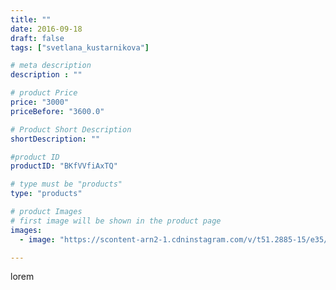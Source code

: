 ```yaml
---
title: ""
date: 2016-09-18
draft: false
tags: ["svetlana_kustarnikova"]

# meta description
description : ""

# product Price
price: "3000"
priceBefore: "3600.0"

# Product Short Description
shortDescription: ""

#product ID
productID: "BKfVVfiAxTQ"

# type must be "products"
type: "products"

# product Images
# first image will be shown in the product page
images:
  - image: "https://scontent-arn2-1.cdninstagram.com/v/t51.2885-15/e35/14334312_649394565238274_900701869_n.jpg?tp=1&_nc_ht=scontent-arn2-1.cdninstagram.com&_nc_cat=102&_nc_ohc=JoaBYh4F2b0AX_D8csF&ccb=7-4&oh=6fc8e7fe845d61c41e1b2a3a4a91e02e&oe=6082EA6B&ig_cache_key=MTM0MTg4NTA0OTkyMjA2NTYxNg%3D%3D.2-ccb7-4"

---
```

lorem
